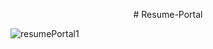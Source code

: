 
<p align="center"># Resume-Portal
  </p>

![resumePortal1](https://user-images.githubusercontent.com/65346730/234491305-995eb0f8-fcc4-436a-acc6-89bcccddadce.png)
